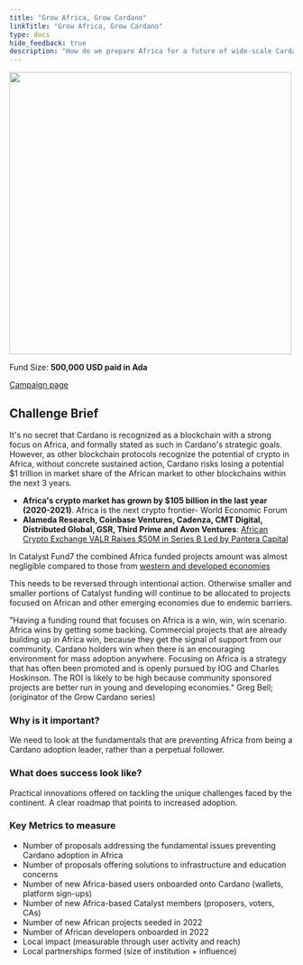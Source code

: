 ```yaml
---
title: "Grow Africa, Grow Cardano"
linkTitle: "Grow Africa, Grow Cardano"
type: docs
hide_feedback: true
description: "How do we prepare Africa for a future of wide-scale Cardano adoption? How do we continue to seed and grow adoption in 2022 and beyond?"
---
```

<img src="https://cardano.ideascale.com/community-library/accounts/93/936143/Public/04-Grow-Africa-Grow-Cardano-933cde.png" style="width:500px;height500px">

Fund Size: **500,000 USD paid in Ada**

[Campaign page](https://cardano.ideascale.com/c/campaigns/26600/about)

## Challenge Brief
It's no secret that Cardano is recognized as a blockchain with a strong focus on Africa, and formally stated as such in Cardano's strategic goals. However, as other blockchain protocols recognize the potential of crypto in Africa, without concrete sustained action, Cardano risks losing a potential $1 trillion in market share of the African market to other blockchains within the next 3 years.

- **Africa's crypto market has grown by $105 billion in the last year (2020-2021)**. Africa is the next crypto frontier- World Economic Forum
- **Alameda Research, Coinbase Ventures, Cadenza, CMT Digital, Distributed Global, GSR, Third Prime and Avon Ventures**: [African Crypto Exchange VALR Raises $50M in Series B Led by Pantera Capital](https://www.coindesk.com/business/2022/03/01/african-crypto-exchange-valr-raises-50m-in-series-b-led-by-pantera-capital/)

In Catalyst Fund7 the combined Africa funded projects amount was almost negligible compared to those from [western and developed economies](https://twitter.com/danny_cryptofay/status/1496078645319933954?s=20&t=Ohr06EIZW05vz_B4Fjk_JA)

This needs to be reversed through intentional action. Otherwise smaller and smaller portions of Catalyst funding will continue to be allocated to projects focused on African and other emerging economies due to endemic barriers.

"Having a funding round that focuses on Africa is a win, win, win scenario. Africa wins by getting some backing. Commercial projects that are already building up in Africa win, because they get the signal of support from our community. Cardano holders win when there is an encouraging environment for mass adoption anywhere. Focusing on Africa is a strategy that has often been promoted and is openly pursued by IOG and Charles Hoskinson. The ROI is likely to be high because community sponsored projects are better run in young and developing economies." Greg Bell; (originator of the Grow Cardano series)

### Why is it important?

We need to look at the fundamentals that are preventing Africa from being a Cardano adoption leader, rather than a perpetual follower.
### What does success look like?
Practical innovations offered on tackling the unique challenges faced by the continent. A clear roadmap that points to increased adoption.

### Key Metrics to measure

- Number of proposals addressing the fundamental issues preventing Cardano adoption in Africa
- Number of proposals offering solutions to infrastructure and education concerns
- Number of new Africa-based users onboarded onto Cardano (wallets, platform sign-ups)
- Number of new Africa-based Catalyst members (proposers, voters, CAs)
- Number of new African projects seeded in 2022
- Number of African developers onboarded in 2022
- Local impact (measurable through user activity and reach)
- Local partnerships formed (size of institution + influence)
